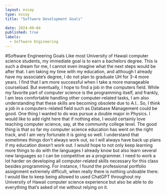 ```yaml
---
layout: essay
type: essay
title: "Software Development Goals"

date: 2024-09-04
published: true
labels:
  - Software Engineering
---
```


#Software Engineering Goals
	Like most University of Hawaii computer science students, my immediate goal is to earn a bachelors degree.  This is such a dream for me, I cannot even imagine what the next steps would be after that.  I am taking my time with my education, and although I already have my associate’s degree, I do not plan to graduate UH for 3-4 more years.  I find that I am more successful when I take a more manageable courseload.  But eventually, I hope to find a job in the computers field.
	While my favorite part of computer science is the programming itself, and frankly, I am less comfortable handling other computer-related tasks, I am also understanding that these skills are becoming obsolete due to A.I..  So, I think a job in a computers-related field such as Database Management could be good.  One thing I wanted to do was pursue a double major in Physics.  I would like to add right here that if nothing else, I would certainly love teaching computer science, say, at the community college level.
	The good thing is that so far my computer science education has went on the right track, and I am very fortunate it is going so well.  I understand that sometimes things don’t always work out, so I will always have back up plans if my education doesn’t work out.  I would hope to not only keep learning more things to do with the languages I already know but also learn several new languages so I can be competitive as a programmer.
	I need to work a lot harder on developing all computer-related skills necessary for this class besides programming.  For instance, I found the professional portfolio assignment extremely difficult, when really there is nothing undoable there.  I would like to keep being allowed to used ChatGPT throughout my University of Hawaii computer science experience but also be able to do everything that’s asked of me without relying on it.


